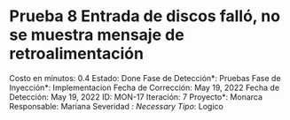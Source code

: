 # Prueba 8 Entrada de discos falló, no se muestra mensaje de retroalimentación

Costo en minutos: 0.4
Estado: Done
Fase de Detección*: Pruebas
Fase de Inyección*: Implementacion
Fecha de Corrección: May 19, 2022
Fecha de Detección: May 19, 2022
ID: MON-17
Iteración: 7
Proyecto*: Monarca
Responsable: Mariana
Severidad *: Necessary
Tipo*: Logico